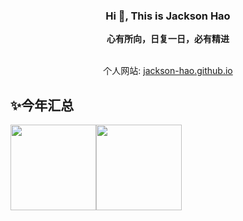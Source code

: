 <h3 align="center">Hi 👋, This is Jackson Hao</h3>

<div align="center">
<b>心有所向，日复一日，必有精进</b><br><br>

个人网站: [jackson-hao.github.io](https://jackson-hao.github.io)<br>
</div>

</div>

## ✨今年汇总
 <img align="" height="137px" src="https://github-readme-stats.vercel.app/api?username=Jackson-Hao&hide_title=true&hide_border=true&show_icons=true&include_all_commits=true&line_height=21&bg_color=0,EC6C6C,FFD479,FFFC79,73FA79&theme=graywhite&locale=cn" /><img align="" height="137px" src="https://github-readme-stats.vercel.app/api/top-langs/?username=Jackson-Hao&hide_title=true&hide_border=true&layout=compact&bg_color=0,73FA79,73FDFF,D783FF&theme=graywhite&locale=cn" />
